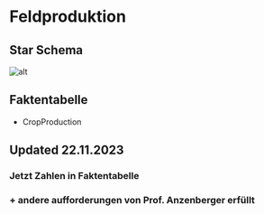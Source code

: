 # Feldproduktion

## Star Schema

![alt](https://www.plantuml.com/plantuml/png/NOz12i90303lVKK-KDzGN44y24K5yPXsWwxKPCbc3qNykoNrv2apGo2aAuPgzJKrCZnfD0WgkLU9TRGa_6u0uAyTTXxRjlLvVH2QqnPrejbnhvWOWYX3ud438Hozzs9eGiNbNE-e0v6vdJ1J8Og07E5IbLF-hSay4F8gGIgRhaTkXBh0f-c8u_B25m00)

## Faktentabelle

* CropProduction

## Updated 22.11.2023
### Jetzt Zahlen in Faktentabelle
### + andere aufforderungen von Prof. Anzenberger erfüllt